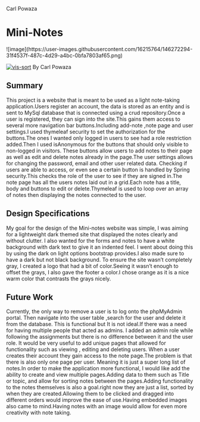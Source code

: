 Carl Powaza

<h1>Mini-Notes</h1>
![image](https://user-images.githubusercontent.com/16215764/146272294-31f4537f-487c-4d29-a4bc-0bfa7803af65.png)


<a href="https://ibb.co/Vvgkt7M"><img src="https://user-images.githubusercontent.com/16215764/146272294-31f4537f-487c-4d29-a4bc-0bfa7803af65.png" alt="vis-sort" border="0"></a>
By Carl Powaza


<p>
<h2>Summary</h2>

This project is a website that is meant to be used as a light note-taking application.Users register an account,
the data is stored as an entity and is sent to MySql database that is connected using a crud repository.Once a user is registered, 
they can sign into the site.This gains them access to several more navigation bar buttons.Including add-note ,note page and user 
settings.I used thymeleaf security to set the authorization for the buttons.The ones I wanted only logged in users to see had a 
role restriction added.Then I used isAnonymous for the buttons that should only visible to non-logged in visitors. These buttons 
allow users to add notes to their page as well as edit and delete notes already in the page.The user settings allows for changing 
the password, email and other user related data.
Checking if users are able to access, or even see a certain button is handled by Spring security.This checks the role of the user
to see if they are signed in.The note page has all the users notes laid out in a grid.Each note has a title, body and buttons 
to edit or delete.Thymeleaf is used to loop over an array of notes then displaying the notes connected to the user.
</p>

 <p> 
<h2>Design Specifications</h2>
My goal for the design of the Mini-notes website was simple,
I was aiming for a lightweight dark themed site that displayed the notes clearly and without clutter.
I also wanted for the forms and notes to have a white background with dark text to give it an indented feel.
I went about doing this by using the dark on light options bootstrap provides.I also made sure to have a dark but not
black background. To ensure the site wasn’t completely gray, I created a logo that had a bit of color.Seeing it wasn’t 
enough to offset the grays, I also gave the footer a color.I chose orange as it is a nice warm color that contrasts the grays nicely.
</p>
<p>
<h2>Future Work</h2>
Currently, the only way to remove a user is to log onto the phpMyAdmin portal.
Then navigate into the user table ,search for the user and delete it from the database.
This is functional but It is not ideal.If there was a need for having multiple people that acted as admins.
I added an admin role while following the assignments but there is no difference between it and the user role. 
It would be very useful to add unique pages that allowed for functionality such as viewing , editing and deleting users.
When a user creates their account they gain access to the note page.The problem is that there is also only one page per user.
Meaning it is just a super long list of notes.In order to make the application more functional,
I would like add the ability to create and view multiple pages.Adding data to them such as Title or topic,
and allow for sorting notes between the pages.Adding functionality to the notes themselves is also a goal.right 
now they are just a list, sorted by when they are created.Allowing them to be clicked and dragged into different
orders would improve the ease of use.Having embedded images also came to mind.Having notes with an image would allow 
for even more creativity with note taking.

</p>

